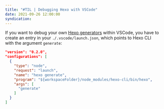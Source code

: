 ```yaml
---
title: "#TIL | Debugging Hexo with VSCode"
date: 2021-09-26 12:00:00
syndication: 
---
```


If you want to debug your own [Hexo generators](https://hexo.io/api/generator.html) within VSCode, you have to create an entry in your ``./.vscode/launch.json``, which points to Hexo CLI with the argument ``generate``:

```json
"version": "0.2.0",
"configurations": [
  {
    "type": "node",
    "request": "launch",
    "name": "hexo generate",
    "program": "${workspaceFolder}/node_modules/hexo-cli/bin/hexo",
    "args": [
      "generate"
    ]
  }
]
```
